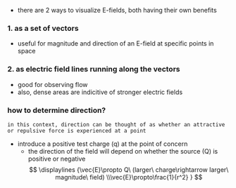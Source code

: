 - there are 2 ways to visualize E-fields, both having their own benefits

### 1. as a set of vectors
- useful for magnitude and direction of an E-field at specific points in space

### 2. as electric field lines running along the vectors
- good for observing flow
- also, dense areas are indicitive of stronger electric fields

### how to determine direction?
~~~
in this context, direction can be thought of as whether an attractive or repulsive force is experienced at a point
~~~
- introduce a positive test charge (q) at the point of concern
	- the direction of the field will depend on whether the source (Q) is positive or negative
$$
\displaylines
{\vec{E}\propto Q\ (larger\ charge\rightarrow larger\ magnitude\ field)
\\\vec{E}\propto\frac{1}{r^2}
}
$$
